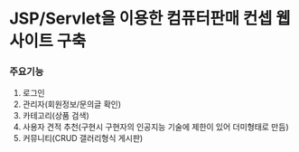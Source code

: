 
# JSP/Servlet을 이용한 컴퓨터판매 컨셉 웹사이트 구축


### 주요기능
1. 로그인
2. 관리자(회원정보/문의글 확인)  
3. 카테고리(상품 검색)
4. 사용자 견적 추천(구현시 구현자의 인공지능 기술에 제한이 있어 더미형태로 만듬)
5. 커뮤니티(CRUD 갤러리형식 게시판)



